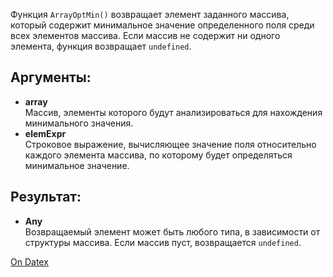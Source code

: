 Функция `ArrayOptMin()` возвращает элемент заданного массива, который содержит минимальное значение определенного поля среди всех элементов массива. Если массив не содержит ни одного элемента, функция возвращает `undefined`.

## Аргументы:
- **array**  
    Массив, элементы которого будут анализироваться для нахождения минимального значения.
- **elemExpr**  
    Строковое выражение, вычисляющее значение поля относительно каждого элемента массива, по которому будет определяться минимальное значение.

## Результат:
- **Any**  
    Возвращаемый элемент может быть любого типа, в зависимости от структуры массива. Если массив пуст, возвращается `undefined`.

[On Datex](http://docs.datex.ru/article.htm?id=5620250451197911703)